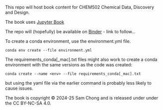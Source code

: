 This repo will host book content for CHEM502 Chemical Data, Discovery and Design.

The book uses [Jupyter Book](https://jupyterbook.org/en/stable/intro.html)

The repo will (hopefully) be available on [Binder](https://mybinder.org) - link to follow...


To create a conda environment, use the environment.yml file.

`conda env create --file environment.yml`

The requirements_conda[_mac].txt files might also work to create a conda environment with the same versions as the code was created:

`conda create --name <env> --file requirements_conda[_mac].txt`

but using the yaml file via the earlier command is probably less likely to cause issues.


The book is copyright © 2024-25 Sam Chong and is released under under the CC BY-NC-SA 4.0.